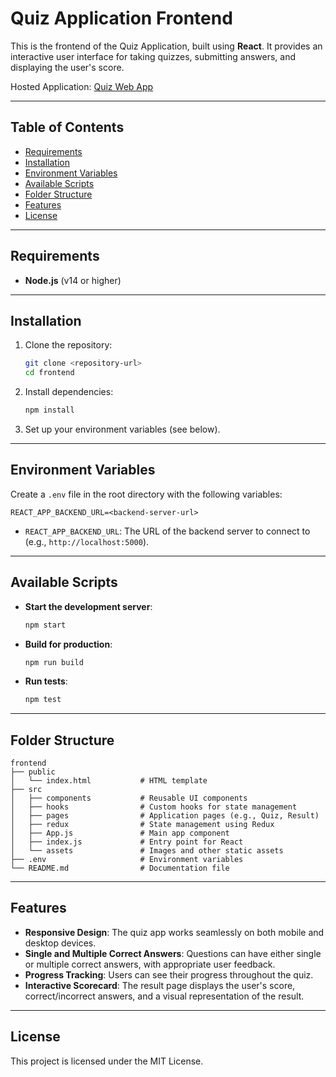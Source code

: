 # Quiz Application Frontend

This is the frontend of the Quiz Application, built using **React**. It provides an interactive user interface for taking quizzes, submitting answers, and displaying the user's score.

Hosted Application: [Quiz Web App](https://quiz-web-app-la3m.onrender.com)

---

## Table of Contents

- [Requirements](#requirements)
- [Installation](#installation)
- [Environment Variables](#environment-variables)
- [Available Scripts](#available-scripts)
- [Folder Structure](#folder-structure)
- [Features](#features)
- [License](#license)

---

## Requirements

- **Node.js** (v14 or higher)

---

## Installation

1. Clone the repository:
    ```bash
    git clone <repository-url>
    cd frontend
    ```

2. Install dependencies:
    ```bash
    npm install
    ```

3. Set up your environment variables (see below).

---

## Environment Variables

Create a `.env` file in the root directory with the following variables:

```plaintext
REACT_APP_BACKEND_URL=<backend-server-url>
```

- `REACT_APP_BACKEND_URL`: The URL of the backend server to connect to (e.g., `http://localhost:5000`).

---

## Available Scripts

- **Start the development server**:
    ```bash
    npm start
    ```
- **Build for production**:
    ```bash
    npm run build
    ```
- **Run tests**:
    ```bash
    npm test
    ```

---

## Folder Structure

```plaintext
frontend
├── public
│   └── index.html           # HTML template
├── src
│   ├── components           # Reusable UI components
│   ├── hooks                # Custom hooks for state management
│   ├── pages                # Application pages (e.g., Quiz, Result)
│   ├── redux                # State management using Redux
│   ├── App.js               # Main app component
│   ├── index.js             # Entry point for React
│   └── assets               # Images and other static assets
├── .env                     # Environment variables
└── README.md                # Documentation file
```

---

## Features

- **Responsive Design**: The quiz app works seamlessly on both mobile and desktop devices.
- **Single and Multiple Correct Answers**: Questions can have either single or multiple correct answers, with appropriate user feedback.
- **Progress Tracking**: Users can see their progress throughout the quiz.
- **Interactive Scorecard**: The result page displays the user's score, correct/incorrect answers, and a visual representation of the result.

---

## License

This project is licensed under the MIT License.

